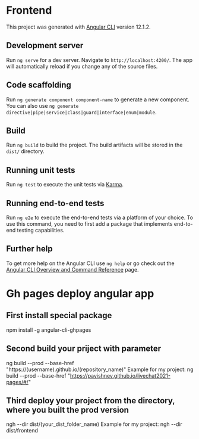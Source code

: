 # Frontend

This project was generated with [Angular CLI](https://github.com/angular/angular-cli) version 12.1.2.

## Development server

Run `ng serve` for a dev server. Navigate to `http://localhost:4200/`. The app will automatically reload if you change any of the source files.

## Code scaffolding

Run `ng generate component component-name` to generate a new component. You can also use `ng generate directive|pipe|service|class|guard|interface|enum|module`.

## Build

Run `ng build` to build the project. The build artifacts will be stored in the `dist/` directory.

## Running unit tests

Run `ng test` to execute the unit tests via [Karma](https://karma-runner.github.io).

## Running end-to-end tests

Run `ng e2e` to execute the end-to-end tests via a platform of your choice. To use this command, you need to first add a package that implements end-to-end testing capabilities.

## Further help

To get more help on the Angular CLI use `ng help` or go check out the [Angular CLI Overview and Command Reference](https://angular.io/cli) page.

# Gh pages deploy angular app

## First install special package
npm install -g angular-cli-ghpages

## Second build your priject with parameter
ng build --prod --base-href "https://(username).github.io/(repository_name)"
Example for my project:
ng build --prod --base-href "https://pavishnev.github.io/livechat2021-pages/#/"

## Third deploy your project from the directory, where you built the prod version

 ngh --dir dist/(your_dist_folder_name)
Example for my project:
  ngh --dir dist/frontend